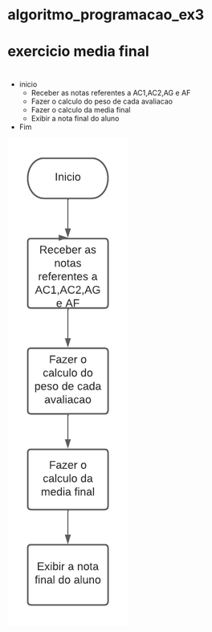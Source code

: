 # algoritmo_programacao_ex3
# exercicio media final
#
- inicio
  - Receber as notas referentes a AC1,AC2,AG e AF
  - Fazer o calculo do peso de cada avaliacao
  - Fazer o calculo da media final
  - Exibir a nota final do aluno
 - Fim

![Isso é uma imagem](https://github.com/Lopes-Vitor/algoritmo_programacao_mediafinal/blob/main/fluxograma%20atividade%203.png)
